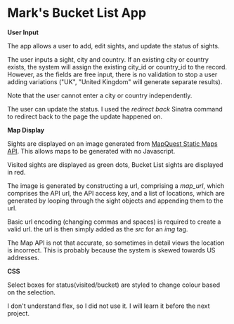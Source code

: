 # Mark's Bucket List App #

**User Input**

The app allows a user to add, edit sights, and update the status of sights.

The user inputs a sight, city and country. If an existing city or country exists, the system will assign the existing city_id or country_id to the record. However, as the fields are free input, there is no validation to stop a user adding variations ("UK", "United Kingdom" will generate separate results).

Note that the user cannot enter a city or country independently.

The user can update the status. I used the *redirect back* Sinatra command to redirect back to the page the update happened on.

**Map Display**

Sights are displayed on an image generated from [MapQuest Static Maps API](https://developer.mapquest.com/documentation/static-map-api/v5/getting-started/). This allows maps to be generated with no Javascript.

Visited sights are displayed as green dots, Bucket List sights are displayed in red.

The image is generated by constructing a url, comprising a *map_url*, which comprises the API url, the API access key, and a list of locations, which are generated by looping through the sight objects and appending them to the url.

Basic url encoding (changing commas and spaces) is required to create a valid url. the url is then simply added as the *src* for an *img* tag.

The Map API is not that accurate, so sometimes in detail views the location is incorrect. This is probably because the system is skewed towards US addresses.

**CSS**

Select boxes for status(visited/bucket) are styled to change colour based on the selection.

I don't understand flex, so I did not use it. I will learn it before the next project.
